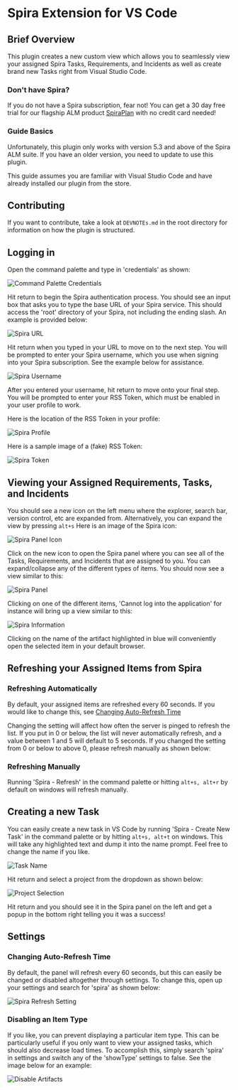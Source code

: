 # Spira Extension for VS Code

## Brief Overview
This plugin creates a new custom view which allows you to seamlessly view your assigned Spira Tasks, Requirements, and Incidents as well as create brand new Tasks right from Visual Studio Code.

### Don't have Spira?
If you do not have a Spira subscription, fear not! You can get a 30 day free trial for our flagship ALM product [SpiraPlan](http://www.inflectra.com/SpiraPlan/) with no credit card needed!

### Guide Basics
Unfortunately, this plugin only works with version 5.3 and above of the Spira ALM suite. If you have an older version, you need to update to use this plugin.

This guide assumes you are familiar with Visual Studio Code and have already installed our plugin from the store. 

## Contributing
If you want to contribute, take a look at `DEVNOTEs.md` in the root directory for information on how the plugin is structured. 

## Logging in
Open the command palette and type in 'credentials' as shown: 

![Command Palette Credentials](https://raw.githubusercontent.com/Inflectra/spira-vscode/master/media/Accessing%20Credentials.PNG)

Hit return to begin the Spira authentication process. You should see an input box that asks you to type the base URL of your Spira service. This should access the 'root' directory of your Spira, not including the ending slash. An example is provided below:

![Spira URL](https://raw.githubusercontent.com/Inflectra/spira-vscode/master/media/Url.PNG)

Hit return when you typed in your URL to move on to the next step. You will be prompted to enter your Spira username, which you use when signing into your Spira subscription. See the example below for assistance.

![Spira Username](https://raw.githubusercontent.com/Inflectra/spira-vscode/master/media/Username.PNG)

After you entered your username, hit return to move onto your final step. You will be prompted to enter your RSS Token, which must be enabled in your user profile to work. 

Here is the location of the RSS Token in your profile:

![Spira Profile](https://raw.githubusercontent.com/Inflectra/spira-vscode/master/media/Spira%20Profile.PNG)

Here is a sample image of a (fake) RSS Token:

![Spira Token](https://raw.githubusercontent.com/Inflectra/spira-vscode/master/media/RSS%20Token.PNG)

## Viewing your Assigned Requirements, Tasks, and Incidents
You should see a new icon on the left menu where the explorer, search bar, version control, etc are expanded from. Alternatively, you can expand the view by pressing `alt+s` Here is an image of the Spira icon:

![Spira Panel Icon](https://raw.githubusercontent.com/Inflectra/spira-vscode/master/media/Panel%20Icon.PNG)

Click on the new icon to open the Spira panel where you can see all of the Tasks, Requirements, and Incidents that are assigned to you. You can expand/collapse any of the different types of items. You should now see a view similar to this:

![Spira Panel](https://raw.githubusercontent.com/Inflectra/spira-vscode/master/media/Panel.PNG)

Clicking on one of the different items, 'Cannot log into the application' for instance will bring up a view similar to this:

![Spira Information](https://raw.githubusercontent.com/Inflectra/spira-vscode/master/media/Artifact%20Information.PNG)

Clicking on the name of the artifact highlighted in blue will conveniently open the selected item in your default browser. 

## Refreshing your Assigned Items from Spira
### Refreshing Automatically
By default, your assigned items are refreshed every 60 seconds. If you would like to change this, see [Changing Auto-Refresh Time](#changing-auto-refresh-time)

Changing the setting will affect how often the server is pinged to refresh the list. If you put in 0 or below, the list will never automatically refresh, and a value between 1 and 5 will default to 5 seconds. If you changed the setting from 0 or below to above 0, please refresh manually as shown below:
### Refreshing Manually
Running 'Spira - Refresh' in the command palette or hitting `alt+s, alt+r` by default on windows will refresh manually.

## Creating a new Task
You can easily create a new task in VS Code by running 'Spira - Create New Task' in the command palette or by hitting `alt+s, alt+t` on windows. This will take any highlighted text and dump it into the name prompt. Feel free to change the name if you like.

![Task Name](https://raw.githubusercontent.com/Inflectra/spira-vscode/master/media/Task%20Name.PNG)

Hit return and select a project from the dropdown as shown below:

![Project Selection](https://raw.githubusercontent.com/Inflectra/spira-vscode/master/media/Project%20Select.PNG)

Hit return and you should see it in the Spira panel on the left and get a popup in the bottom right telling you it was a success!

## Settings
### Changing Auto-Refresh Time
By default, the panel will refresh every 60 seconds, but this can easily be changed or disabled altogether through settings. To change this, open up your settings and search for 'spira' as shown below:

![Spira Refresh Setting](https://raw.githubusercontent.com/Inflectra/spira-vscode/master/media/Refresh%20Setting.PNG)

### Disabling an Item Type
If you like, you can prevent displaying a particular item type. This can be particularly useful if you only want to view your assigned tasks, which should also decrease load times. To accomplish this, simply search 'spira' in settings and switch any of the 'showType' settings to false. See the image below for an example:

![Disable Artifacts](https://raw.githubusercontent.com/Inflectra/spira-vscode/master/media/Disable%20Artifact%20Type.PNG)
